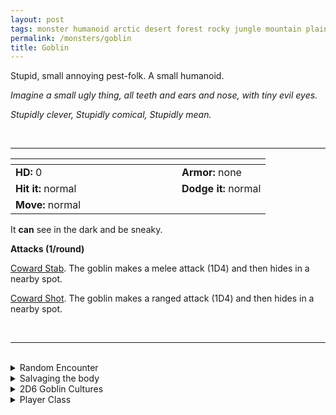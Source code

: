 ```yaml
---
layout: post
tags: monster humanoid arctic desert forest rocky jungle mountain plains swamp city underdark
permalink: /monsters/goblin
title: Goblin
---
```


Stupid, small annoying pest-folk. A small humanoid.

_Imagine a small ugly thing, all teeth and ears and nose, with tiny evil eyes._

_Stupidly clever, Stupidly comical, Stupidly mean._

<br>

---

|  <span style="display: inline-block; width:250px"></span>  |  |
| -------- | --------|
| **HD:** 0 | **Armor:** none |
| **Hit it:** normal    | **Dodge it:** normal  |
| **Move:** normal  |   | 

It **can** see in the dark and be sneaky.

**Attacks (1/round)**

<ins>Coward Stab</ins>. The goblin makes a melee attack (1D4) and then hides in a nearby spot.

<ins>Coward Shot</ins>. The goblin makes a ranged attack (1D4) and then hides in a nearby spot.

<br>

---

<br>

<details markdown="1">
<summary>Random Encounter</summary>
1. **Monster:** 3D4 goblins &  ...
    1. nothing
    1. 1D4 of them are goons
    1. 1 of them is a shaman
    1. 1 beast
    1. 1D4 hobgoblins
    1. roll twice
1. **Lair:** Dirty tents randomly set around a trash pit. 1D4 random valuables scattered among them. <br>    &nbsp; OR <br>    **Omen:**  Incoherent yells and cackles.
1. **Spoor:** Creature freshly killed in the most cowardly way.
1. **Tracks:** Carelessly discarded trash.
1. **Trace:** Crude mural.
1. **Trace:** A lone goblin.
</details>

<details markdown="1">
<summary>Salvaging the body</summary>

You find the monster's weapons and ... (Roll as many times as the HD of the monster)

1. Nothing.
1. Nothing.
1. Nothing.
1. 1D4 crude arrows
1. 1D4 humanoid teeth
1. Random object from the [D200 failed professions table](http://tenfootpolemic.blogspot.com/2014/01/200-failed-medieval-careers.html)
</details>

<details markdown="1">
<summary>2D6 Goblin Cultures</summary>

Combine the result of both tables to get the broad lines of this humanoid culture in this part of the world.

**Cultures**
1. The ones that live in the trash of another civilization.
1. The ones that live in tunnels scattered in the area.
1. The ones that live in canopy huts hidden in vegetation.
1. The ones that live in vast war camps with other, stronger humanoids.
1. The ones that are part of the hobgoblin legion.
1. The ones that are slaves to an other humanoid civilization.

**Features**
1. They fear light and only come out at night to scavenge and hunt.
1. They are organized in a crudely efficient mob organization.
1. Their leader just died and you might be a good candidate.
1. There is a niblog in their ranks, sowing chaos.
1. They are the primary food of a dangerous beast / aberration.
1. Where there are goblins, there are bugbears and hobgoblins ...
</details>

<details markdown="1">
<summary>Player Class</summary>
Play as a (many) [goblins](https://saltygoo.github.io/class/specialist/many-goblins)!
</details>

